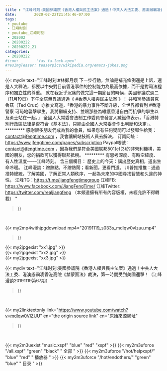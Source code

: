 ```yaml
---
title : "江峰时刻:美國參議院《香港人權與民主法案》通過！中共人大法工委、港澳辦霸凌香港高院《禁蒙面法》裁決，第一時間受到美國還擊！（江峰漫談20191119第67期） "
date:        2020-02-22T21:45:46-07:00
tags:
 - youtube
 - 江峰时刻
 - youtube_江峰时刻
 - 202002
 - 20200222
 - 20200222_21
categories:
 - 20200222
#icon:        "fas fa-lock-open"
#resImgTeaser: teaserpics/wikipedia.org/emacs-jokes.png
---
```


{{< mydiv text="江峰时刻:#林鄭月娥 下一步行動，無論是補充條例還是上訴，還是人大釋法，都要以中央對目前香港事件的控制能力為最高依據，而不是對司法程序和獨立性的尊重。 就在我近乎沉痛的做完這一期節目的時候，美國參議院週二（11月19日）下午全院無異議通過《 #香港人權與民主法案 》！ 共和黨參議員克魯茲（Ted Cruz）亦推文寫道，「香港的暴力事件不斷升級，全世界都看到 #香港警察 可恥地襲擊學生。我將繼續支持、並跟那些為維護香港自由而抗爭的學生以及勇士站在一起。」 全國人大常委會法制工作委員會發言人臧鐵偉表示，「香港特別行政區法律是否符合《基本法》，只能由全國人大常委會作出判斷和決定」。     ********* 感謝很多朋友們成為我的會員，如果您有任何疑問可以發郵件給我：contact@jfengtime.com ，我會讓網站技術人員去解決。 订阅网址：https://www.jfengtime.com/pages/subscription Paypal帳號：contact@jfengtime.com ，因為我們是符合美國联邦501(c)(3)的非營利機構，美國的朋友，您的捐款可以獲得聯邦抵稅。     ********* 有思考深度、有時空緯度、有人性溫度-----江峰時刻。 含三個欄目： 歷史上的今天：講出歷史真相，道出生命冷暖。 江峰漫談：蹭熱點，不蹭熱鬧；看新聞，更看門道。 川普推推推：通過推特總統，了解美國，了解正常人類秩序，一起為未來的中國尋找智慧和久違的神性。  江峰TG：https://t.me/jiangfengtimegroup 江峰FB: https://www.facebook.com/JiangFengTime/ 江峰Twitter: https://twitter.com/realjiangfeng （本頻道擁有所有內容版權，未經允許不得轉載） "
>}}
<br>


{{< my2mp4withjpgdownload mp4="20191119_s033s_mdlqw0vlzuu.mp4"
>}}

{{< my2jpgexist "xx1.jpg" >}}<br>
{{< my2jpgexist "xx2.jpg" >}}<br>
{{< my2jpgexist "xx3.jpg" >}}<br>



{{< mydiv text="江峰时刻:美國參議院《香港人權與民主法案》通過！中共人大法工委、港澳辦霸凌香港高院《禁蒙面法》裁決，第一時間受到美國還擊！（江峰漫談20191119第67期） "
>}}
<br>

{{< my2linktextonly link="https://www.youtube.com/watch?v=mdlqw0VlZUU"
en="the origin source link" cn="原始來源網址"
>}}


<br>

{{< my2m3uexist "music.xspf"        "blue"   "red"    "xspf" >}} {{< my2m3uforce "/all.xspf"         "green"  "black"  " 全部 " >}} {{< my2m3uforce "/hot/helpxspf/"    "blue"   "red"    " 播放器 " >}} {{< my2m3uforce "/hot/endothers/"   "green"  "blue"   " 目录 " >}} 
